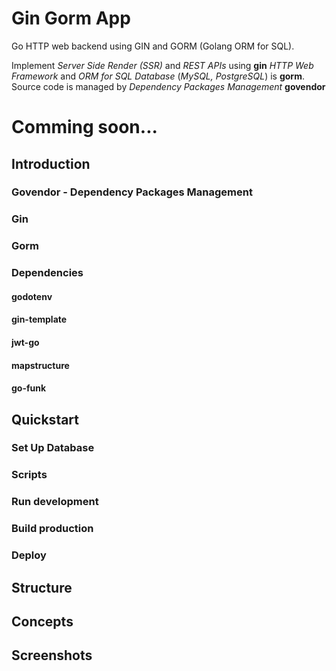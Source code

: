 # Gin Gorm App

Go HTTP web backend using GIN and GORM (Golang ORM for SQL). 

Implement *Server Side Render (SSR)* and *REST APIs* using **gin** *HTTP Web Framework* and *ORM for SQL Database* (*MySQL, PostgreSQL*) is **gorm**. Source code is managed by *Dependency Packages Management* **govendor**


# Comming soon...

## Introduction

### Govendor - Dependency Packages Management

### Gin

### Gorm

### Dependencies

#### godotenv

#### gin-template

#### jwt-go

#### mapstructure

#### go-funk

## Quickstart

### Set Up Database

### Scripts

### Run development

### Build production

### Deploy




## Structure


## Concepts


## Screenshots
